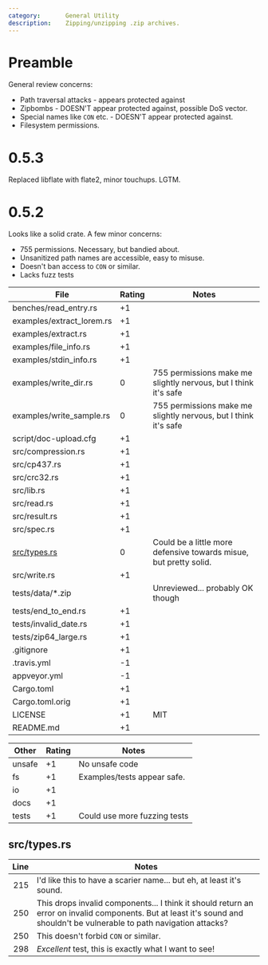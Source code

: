 ```yaml
---
category:       General Utility
description:    Zipping/unzipping .zip archives.
---
```


Preamble
========

General review concerns:
* Path traversal attacks - appears protected against
* Zipbombs - DOESN'T appear protected against, possible DoS vector.
* Special names like `CON` etc. - DOESN'T appear protected against.
* Filesystem permissions.

0.5.3
=====

Replaced libflate with flate2, minor touchups.  LGTM.

0.5.2
=====

Looks like a solid crate.  A few minor concerns:

* 755 permissions.  Necessary, but bandied about.
* Unsanitized path names are accessible, easy to misuse.
* Doesn't ban access to `CON` or similar.
* Lacks fuzz tests

| File                                          | Rating | Notes |
| --------------------------------------------- | ------ | ----- |
| benches/read_entry.rs                         | +1    | |
| examples/extract_lorem.rs                     | +1    | |
| examples/extract.rs                           | +1    | |
| examples/file_info.rs                         | +1    | |
| examples/stdin_info.rs                        | +1    | |
| examples/write_dir.rs                         | 0     | 755 permissions make me slightly nervous, but I think it's safe
| examples/write_sample.rs                      | 0     | 755 permissions make me slightly nervous, but I think it's safe
| script/doc-upload.cfg                         | +1    | |
| src/compression.rs                            | +1    | |
| src/cp437.rs                                  | +1    | |
| src/crc32.rs                                  | +1    | |
| src/lib.rs                                    | +1    | |
| src/read.rs                                   | +1    | |
| src/result.rs                                 | +1    | |
| src/spec.rs                                   | +1    | |
| [src/types.rs](src/types.rs)                  | 0     | Could be a little more defensive towards misue, but pretty solid.
| src/write.rs                                  | +1    | |
| tests/data/*.zip                              |       | Unreviewed... probably OK though
| tests/end_to_end.rs                           | +1    | |
| tests/invalid_date.rs                         | +1    | |
| tests/zip64_large.rs                          | +1    | |
| .gitignore                                    | +1    | |
| .travis.yml                                   | -1    | | curl random urls
| appveyor.yml                                  | -1    | | sourceforge mingw urls
| Cargo.toml                                    | +1    | |
| Cargo.toml.orig                               | +1    | |
| LICENSE                                       | +1    | MIT
| README.md                                     | +1    | |

| Other     | Rating | Notes |
| --------- | ------ | ----- |
| unsafe    | +1    | No unsafe code
| fs        | +1    | Examples/tests appear safe.
| io        | +1    | |
| docs      | +1    | |
| tests     | +1    | Could use more fuzzing tests

src/types.rs
------------
| Line | Notes |
| ----:| ----- |
| 215   | I'd like this to have a scarier name... but eh, at least it's sound.
| 250   | This drops invalid components... I think it should return an error on invalid components.  But at least it's sound and shouldn't be vulnerable to path navigation attacks?
| 250   | This doesn't forbid `CON` or similar.
| 298   | *Excellent* test, this is exactly what I want to see!

